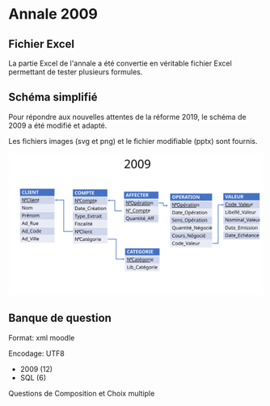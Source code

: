 # Annale 2009

## Fichier Excel

La partie Excel de l'annale a été convertie en véritable fichier Excel permettant de tester plusieurs formules.



## Schéma simplifié

Pour répondre aux nouvelles attentes de la réforme 2019, le schéma de 2009 a été modifié et adapté.

Les fichiers images (svg et png) et le fichier modifiable (pptx) sont fournis.

![Schéma 2009 simplifié](./2009-simple.svg)

## Banque de question

Format: xml moodle

Encodage: UTF8


* 2009 (12)
 * SQL (6)

Questions de Composition et Choix multiple
